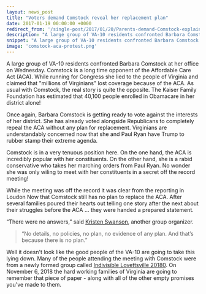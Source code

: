 ```yaml
---
layout: news_post
title: "Voters demand Comstock reveal her replacement plan"
date: 2017-01-19 00:00:00 +0000
redirect_from: '/single-post/2017/01/20/Parents-demand-Comstock-explain-her-ACA-replacement-plan'
description: "A large group of VA-10 residents confronted Barbara Comstock at her office on Wednesday"
snippet: "A large group of VA-10 residents confronted Barbara Comstock at her office on Wednesday. Comstock is a long time opponent of the Affordable Care Act (ACA). While running for Congress she lied to the people of Virginia and claimed that \"millions of Virginians\" lost coverage because of the ACA."
image: 'comstock-aca-protest.png'
---
```


A large group of VA-10 residents confronted Barbara Comstock at her office on Wednesday.  Comstock is a long time opponent of the Affordable Care Act (ACA).  While running for Congress she lied to the people of Virginia and claimed that "millions of Virginians" lost coverage because of the ACA.  As usual with Comstock, the real story is quite the opposite.  The Kaiser Family Foundation has estimated that 40,100 people enrolled in Obamacare in her district alone!

Once again, Barbara Comstock is getting ready to vote against the interests of her district.  She has already voted alongside Republicans to completely repeal the ACA without any plan for replacement.  Virginians are understandably concerned now that she and Paul Ryan have Trump to rubber stamp their extreme agenda.

Comstock is in a very tenuous position here.  On the one hand, the ACA is incredibly popular with her constituents.  On the other hand, she is a rabid conservative who takes her marching orders from Paul Ryan.  No wonder she was only wiling to meet with her constituents in a secret off the record meeting!

While the meeting was off the record it was clear from the reporting in Loudon Now that Comstock still has no plan to replace the ACA.  After several families poured their hearts out telling one story after the next about their struggles before the ACA ... they were handed a prepared statement.  

“There were no answers,” said [Kristen Swanson](http://loudounnow.com/2017/01/19/without-the-aca-she-can-lose-her-life-local-advocacy-group-asks-comstock-to-defend-aca-gains/), another group organizer.

>“No details, no policies, no plan, no evidence of any plan. And that’s because there is no plan.”

Well it doesn't look like the good people of the VA-10 are going to take this lying down.  Many of the people attending the meeting with Comstock were from a newly formed group called [Indivisible Lovettsville 20180](https://www.facebook.com/IndivisibleLovettsville20180/).  On November 6, 2018 the hard working families of Virginia are going to remember that piece of paper - along with all of the other empty promises you've made to them.
